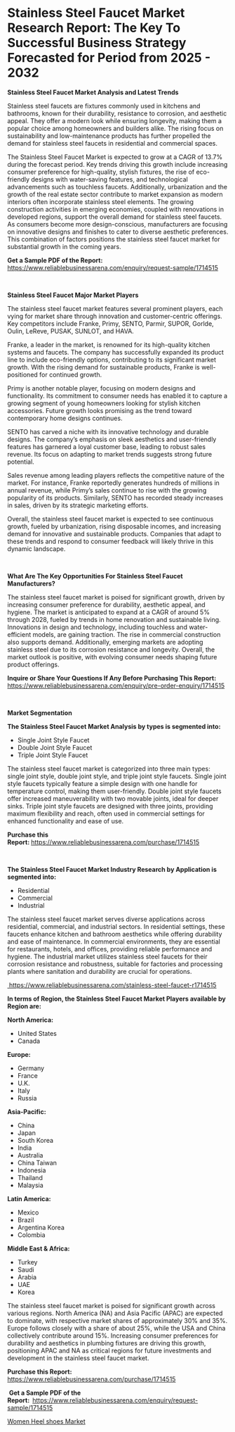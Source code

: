 <p><h1>Stainless Steel Faucet Market Research Report: The Key To Successful Business Strategy Forecasted for Period from 2025 - 2032</h1></p><p><strong>Stainless Steel Faucet Market Analysis and Latest Trends</strong></p>
<p><p>Stainless steel faucets are fixtures commonly used in kitchens and bathrooms, known for their durability, resistance to corrosion, and aesthetic appeal. They offer a modern look while ensuring longevity, making them a popular choice among homeowners and builders alike. The rising focus on sustainability and low-maintenance products has further propelled the demand for stainless steel faucets in residential and commercial spaces.</p><p>The Stainless Steel Faucet Market is expected to grow at a CAGR of 13.7% during the forecast period. Key trends driving this growth include increasing consumer preference for high-quality, stylish fixtures, the rise of eco-friendly designs with water-saving features, and technological advancements such as touchless faucets. Additionally, urbanization and the growth of the real estate sector contribute to market expansion as modern interiors often incorporate stainless steel elements. The growing construction activities in emerging economies, coupled with renovations in developed regions, support the overall demand for stainless steel faucets. As consumers become more design-conscious, manufacturers are focusing on innovative designs and finishes to cater to diverse aesthetic preferences. This combination of factors positions the stainless steel faucet market for substantial growth in the coming years.</p></p>
<p><strong>Get a Sample PDF of the Report:&nbsp;</strong> <a href="https://www.reliablebusinessarena.com/enquiry/request-sample/1714515?utm_campaign=2114&utm_medium=2&utm_source=Github&utm_content=ia&utm_term=07022025&utm_id=stainless-steel-faucet">https://www.reliablebusinessarena.com/enquiry/request-sample/1714515</a></p>
<p>&nbsp;</p>
<p><strong>Stainless Steel Faucet Major Market Players</strong></p>
<p><p>The stainless steel faucet market features several prominent players, each vying for market share through innovation and customer-centric offerings. Key competitors include Franke, Primy, SENTO, Parmir, SUPOR, Gorlde, Oulin, LeReve, PUSAK, SUNLOT, and HAVA.</p><p>Franke, a leader in the market, is renowned for its high-quality kitchen systems and faucets. The company has successfully expanded its product line to include eco-friendly options, contributing to its significant market growth. With the rising demand for sustainable products, Franke is well-positioned for continued growth.</p><p>Primy is another notable player, focusing on modern designs and functionality. Its commitment to consumer needs has enabled it to capture a growing segment of young homeowners looking for stylish kitchen accessories. Future growth looks promising as the trend toward contemporary home designs continues.</p><p>SENTO has carved a niche with its innovative technology and durable designs. The company’s emphasis on sleek aesthetics and user-friendly features has garnered a loyal customer base, leading to robust sales revenue. Its focus on adapting to market trends suggests strong future potential.</p><p>Sales revenue among leading players reflects the competitive nature of the market. For instance, Franke reportedly generates hundreds of millions in annual revenue, while Primy’s sales continue to rise with the growing popularity of its products. Similarly, SENTO has recorded steady increases in sales, driven by its strategic marketing efforts. </p><p>Overall, the stainless steel faucet market is expected to see continuous growth, fueled by urbanization, rising disposable incomes, and increasing demand for innovative and sustainable products. Companies that adapt to these trends and respond to consumer feedback will likely thrive in this dynamic landscape.</p></p>
<p>&nbsp;</p>
<p><strong>What Are The Key Opportunities For Stainless Steel Faucet Manufacturers?</strong></p>
<p><p>The stainless steel faucet market is poised for significant growth, driven by increasing consumer preference for durability, aesthetic appeal, and hygiene. The market is anticipated to expand at a CAGR of around 5% through 2028, fueled by trends in home renovation and sustainable living. Innovations in design and technology, including touchless and water-efficient models, are gaining traction. The rise in commercial construction also supports demand. Additionally, emerging markets are adopting stainless steel due to its corrosion resistance and longevity. Overall, the market outlook is positive, with evolving consumer needs shaping future product offerings.</p></p>
<p><strong>Inquire or Share Your Questions If Any Before Purchasing This Report:</strong> <a href="https://www.reliablebusinessarena.com/enquiry/pre-order-enquiry/1714515?utm_campaign=2114&utm_medium=2&utm_source=Github&utm_content=ia&utm_term=07022025&utm_id=stainless-steel-faucet">https://www.reliablebusinessarena.com/enquiry/pre-order-enquiry/1714515</a></p>
<p>&nbsp;</p>
<p><strong>Market Segmentation</strong></p>
<p><strong>The Stainless Steel Faucet Market Analysis by types is segmented into:</strong></p>
<p><ul><li>Single Joint Style Faucet</li><li>Double Joint Style Faucet</li><li>Triple Joint Style Faucet</li></ul></p>
<p><p>The stainless steel faucet market is categorized into three main types: single joint style, double joint style, and triple joint style faucets. Single joint style faucets typically feature a simple design with one handle for temperature control, making them user-friendly. Double joint style faucets offer increased maneuverability with two movable joints, ideal for deeper sinks. Triple joint style faucets are designed with three joints, providing maximum flexibility and reach, often used in commercial settings for enhanced functionality and ease of use.</p></p>
<p><strong>Purchase this Report:&nbsp;</strong><a href="https://www.reliablebusinessarena.com/purchase/1714515?utm_campaign=2114&utm_medium=2&utm_source=Github&utm_content=ia&utm_term=07022025&utm_id=stainless-steel-faucet">https://www.reliablebusinessarena.com/purchase/1714515</a></p>
<p>&nbsp;</p>
<p><strong>The Stainless Steel Faucet Market Industry Research by Application is segmented into:</strong></p>
<p><ul><li>Residential</li><li>Commercial</li><li>Industrial</li></ul></p>
<p><p>The stainless steel faucet market serves diverse applications across residential, commercial, and industrial sectors. In residential settings, these faucets enhance kitchen and bathroom aesthetics while offering durability and ease of maintenance. In commercial environments, they are essential for restaurants, hotels, and offices, providing reliable performance and hygiene. The industrial market utilizes stainless steel faucets for their corrosion resistance and robustness, suitable for factories and processing plants where sanitation and durability are crucial for operations.</p></p>
<p><a href="https://www.reliablebusinessarena.com/stainless-steel-faucet-r1714515?utm_campaign=2114&utm_medium=2&utm_source=Github&utm_content=ia&utm_term=07022025&utm_id=stainless-steel-faucet">&nbsp;https://www.reliablebusinessarena.com/stainless-steel-faucet-r1714515</a></p>
<p><strong>In terms of Region, the Stainless Steel Faucet Market Players available by Region are:</strong></p>
<p>
    <p> <strong> North America: </strong>
        <ul>
            <li>United States</li>
            <li>Canada</li>
        </ul>
        </p> 
    <p> <strong> Europe: </strong>
        <ul>
            <li>Germany</li>
            <li>France</li>
            <li>U.K.</li>
            <li>Italy</li>
            <li>Russia</li>
        </ul>
        </p> 
    <p> <strong> Asia-Pacific: </strong>
        <ul>
            <li>China</li>
            <li>Japan</li>
            <li>South Korea</li>
            <li>India</li>
            <li>Australia</li>
            <li>China Taiwan</li>
            <li>Indonesia</li>
            <li>Thailand</li>
            <li>Malaysia</li>
        </ul>
        </p> 
    <p> <strong> Latin America: </strong>
        <ul>
            <li>Mexico</li>
            <li>Brazil</li>
            <li>Argentina Korea</li>
            <li>Colombia</li>
        </ul>
        </p> 
    <p> <strong> Middle East & Africa: </strong>
        <ul>
            <li>Turkey</li>
            <li>Saudi</li>
            <li>Arabia</li>
            <li>UAE</li>
            <li>Korea</li>
        </ul>
    </p>
    </p>
<p><p>The stainless steel faucet market is poised for significant growth across various regions. North America (NA) and Asia Pacific (APAC) are expected to dominate, with respective market shares of approximately 30% and 35%. Europe follows closely with a share of about 25%, while the USA and China collectively contribute around 15%. Increasing consumer preferences for durability and aesthetics in plumbing fixtures are driving this growth, positioning APAC and NA as critical regions for future investments and development in the stainless steel faucet market.</p></p>
<p><strong>Purchase this Report: </strong><a href="https://www.reliablebusinessarena.com/purchase/1714515?utm_campaign=2114&utm_medium=2&utm_source=Github&utm_content=ia&utm_term=07022025&utm_id=stainless-steel-faucet">https://www.reliablebusinessarena.com/purchase/1714515</a></p>
<p>&nbsp;<strong>Get a Sample PDF of the Report:&nbsp;&nbsp;</strong><a href="https://www.reliablebusinessarena.com/enquiry/request-sample/1714515?utm_campaign=2114&utm_medium=2&utm_source=Github&utm_content=ia&utm_term=07022025&utm_id=stainless-steel-faucet">https://www.reliablebusinessarena.com/enquiry/request-sample/1714515</a></p>
<p><strong></strong></p>
<p><p><a href="https://github.com/tamvrosiya/Market-Research-Report-List-6/blob/main/women-heel-shoes-market.md?utm_campaign=2114&utm_medium=2&utm_source=Github&utm_content=ia&utm_term=07022025&utm_id=stainless-steel-faucet">Women Heel shoes Market</a></p></p>